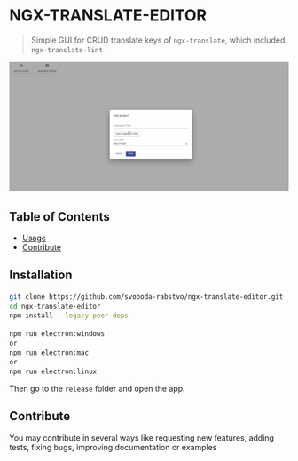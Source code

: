 # NGX-TRANSLATE-EDITOR

> Simple GUI for CRUD translate keys of `ngx-translate`, which included `ngx-translate-lint`

![ngx-translate-editor](./src/assets/gif/ngx-translate-editor.gif)

## Table of Contents

- [Usage](#Usage)
- [Contribute](#Contribute)

## Installation
```bash
git clone https://github.com/svoboda-rabstvo/ngx-translate-editor.git
cd ngx-translate-editor
npm install --legacy-peer-deps

npm run electron:windows 
or
npm run electron:mac
or
npm run electron:linux
```

Then go to the `release` folder and open the app. 

## Contribute

You may contribute in several ways like requesting new features, adding tests, fixing bugs, improving documentation or examples

